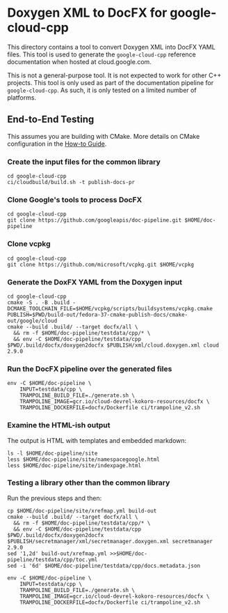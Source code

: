 # Doxygen XML to DocFX for google-cloud-cpp

This directory contains a tool to convert Doxygen XML into DocFX YAML files.
This tool is used to generate the `google-cloud-cpp` reference documentation
when hosted at cloud.google.com.

This is not a general-purpose tool. It is not expected to work for other C++
projects. This tool is only used as part of the documentation pipeline for
`google-cloud-cpp`. As such, it is only tested on a limited number of platforms.

## End-to-End Testing

This assumes you are building with CMake. More details on CMake configuration in
the [How-to Guide](/doc/contributor/howto-guide-setup-environment.md).

### Create the input files for the common library

```
cd google-cloud-cpp
ci/cloudbuild/build.sh -t publish-docs-pr
```

### Clone Google's tools to process DocFX

```
cd google-cloud-cpp
git clone https://github.com/googleapis/doc-pipeline.git $HOME/doc-pipeline
```

### Clone vcpkg

```
cd google-cloud-cpp
git clone https://github.com/microsoft/vcpkg.git $HOME/vcpkg
```

### Generate the DoxFX YAML from the Doxygen input

```
cd google-cloud-cpp
cmake -S . -B .build -DCMAKE_TOOLCHAIN_FILE=$HOME/vcpkg/scripts/buildsystems/vcpkg.cmake
PUBLISH=$PWD/build-out/fedora-37-cmake-publish-docs/cmake-out/google/cloud
cmake --build .build/ --target docfx/all \
  && rm -f $HOME/doc-pipeline/testdata/cpp/* \
  && env -C $HOME/doc-pipeline/testdata/cpp $PWD/.build/docfx/doxygen2docfx $PUBLISH/xml/cloud.doxygen.xml cloud 2.9.0
```

### Run the DocFX pipeline over the generated files

```
env -C $HOME/doc-pipeline \
    INPUT=testdata/cpp \
    TRAMPOLINE_BUILD_FILE=./generate.sh \
    TRAMPOLINE_IMAGE=gcr.io/cloud-devrel-kokoro-resources/docfx \
    TRAMPOLINE_DOCKERFILE=docfx/Dockerfile ci/trampoline_v2.sh
```

### Examine the HTML-ish output

The output is HTML with templates and embedded markdown:

```
ls -l $HOME/doc-pipeline/site
less $HOME/doc-pipeline/site/namespacegoogle.html
less $HOME/doc-pipeline/site/indexpage.html
```

### Testing a library other than the common library

Run the previous steps and then:

```
cp $HOME/doc-pipeline/site/xrefmap.yml build-out
cmake --build .build/ --target docfx/all \
  && rm -f $HOME/doc-pipeline/testdata/cpp/* \
  && env -C $HOME/doc-pipeline/testdata/cpp $PWD/.build/docfx/doxygen2docfx $PUBLISH/secretmanager/xml/secretmanager.doxygen.xml secretmanager 2.9.0
sed '1,2d' build-out/xrefmap.yml >>$HOME/doc-pipeline/testdata/cpp/toc.yml
sed -i '6d' $HOME/doc-pipeline/testdata/cpp/docs.metadata.json
```

```
env -C $HOME/doc-pipeline \
    INPUT=testdata/cpp \
    TRAMPOLINE_BUILD_FILE=./generate.sh \
    TRAMPOLINE_IMAGE=gcr.io/cloud-devrel-kokoro-resources/docfx \
    TRAMPOLINE_DOCKERFILE=docfx/Dockerfile ci/trampoline_v2.sh
```

